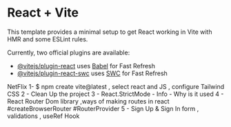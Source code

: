 # React + Vite

This template provides a minimal setup to get React working in Vite with HMR and some ESLint rules.

Currently, two official plugins are available:

- [@vitejs/plugin-react](https://github.com/vitejs/vite-plugin-react/blob/main/packages/plugin-react/README.md) uses [Babel](https://babeljs.io/) for Fast Refresh
- [@vitejs/plugin-react-swc](https://github.com/vitejs/vite-plugin-react-swc) uses [SWC](https://swc.rs/) for Fast Refresh

NetFlix
1- $ npm create vite@latest , select react and JS , configure Tailwind CSS
2 - Clean Up the project
3 - React.StrictMode - Info - Why is it used 
4 - React Router Dom library ,ways of making routes in react #createBrowserRouter #RouterProvider
5 - Sign Up & Sign In form , validations , useRef Hook